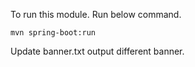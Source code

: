 To run this module. Run below command.
``` shell
mvn spring-boot:run
```

Update banner.txt output different banner.